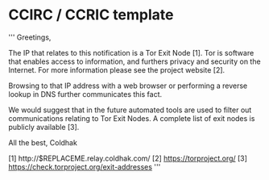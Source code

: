 # CCIRC / CCRIC template
'''
Greetings,

The IP that relates to this notification is a Tor Exit Node [1]. Tor is software that enables access to information, and furthers privacy and security on the Internet. For more information please see the project website [2].

Browsing to that IP address with a web browser or performing a reverse lookup in DNS further communicates this fact.

We would suggest that in the future automated tools are used to filter out communications relating to Tor Exit Nodes. A complete list of exit nodes is publicly available [3].

All the best,
Coldhak

[1] http://$REPLACEME.relay.coldhak.com/
[2] https://torproject.org/
[3] https://check.torproject.org/exit-addresses
'''
